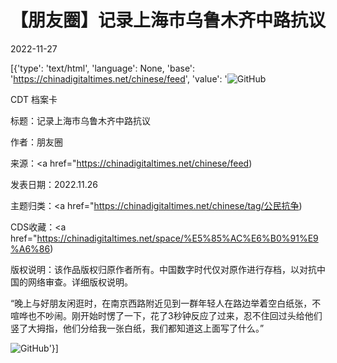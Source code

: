 # 【朋友圈】记录上海市乌鲁木齐中路抗议

2022-11-27

[{'type': 'text/html', 'language': None, 'base': 'https://chinadigitaltimes.net/chinese/feed', 'value': '![GitHub](https://chinadigitaltimes.net/chinese/files/2022/11/Screen-Shot-2022-11-26-at-2.32.41-PM-768x428.png)

CDT 档案卡

标题：记录上海市乌鲁木齐中路抗议

作者：朋友圈

来源：<a href="https://chinadigitaltimes.net/chinese/feed)

发表日期：2022.11.26

主题归类：<a href="https://chinadigitaltimes.net/chinese/tag/公民抗争)

CDS收藏：<a href="https://chinadigitaltimes.net/space/%E5%85%AC%E6%B0%91%E9%A6%86)

版权说明：该作品版权归原作者所有。中国数字时代仅对原作进行存档，以对抗中国的网络审查。详细版权说明。





“晚上与好朋友闲逛时，在南京西路附近见到一群年轻人在路边举着空白纸张，不喧哗也不吵闹。刚开始时愣了一下，花了3秒钟反应了过来，忍不住回过头给他们竖了大拇指，他们分给我一张白纸，我们都知道这上面写了什么。”

![GitHub](https://chinadigitaltimes.net/chinese/files/2022/11/79bd45a4d2ea7bebb9391d9c6b5024.jpg)'}]